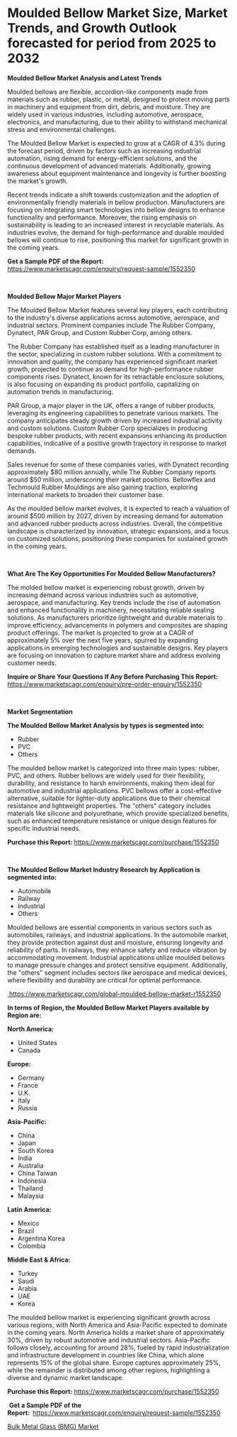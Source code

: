 <p><h1>Moulded Bellow Market Size, Market Trends, and Growth Outlook forecasted for period from 2025 to 2032</h1></p><p><strong>Moulded Bellow Market Analysis and Latest Trends</strong></p>
<p><p>Moulded bellows are flexible, accordion-like components made from materials such as rubber, plastic, or metal, designed to protect moving parts in machinery and equipment from dirt, debris, and moisture. They are widely used in various industries, including automotive, aerospace, electronics, and manufacturing, due to their ability to withstand mechanical stress and environmental challenges.</p><p>The Moulded Bellow Market is expected to grow at a CAGR of 4.3% during the forecast period, driven by factors such as increasing industrial automation, rising demand for energy-efficient solutions, and the continuous development of advanced materials. Additionally, growing awareness about equipment maintenance and longevity is further boosting the market's growth. </p><p>Recent trends indicate a shift towards customization and the adoption of environmentally friendly materials in bellow production. Manufacturers are focusing on integrating smart technologies into bellow designs to enhance functionality and performance. Moreover, the rising emphasis on sustainability is leading to an increased interest in recyclable materials. As industries evolve, the demand for high-performance and durable moulded bellows will continue to rise, positioning this market for significant growth in the coming years.</p></p>
<p><strong>Get a Sample PDF of the Report:&nbsp;</strong> <a href="https://www.marketscagr.com/enquiry/request-sample/1552350?utm_campaign=1166&utm_medium=2&utm_source=Github&utm_content=ia&utm_term=01022025&utm_id=moulded-bellow">https://www.marketscagr.com/enquiry/request-sample/1552350</a></p>
<p>&nbsp;</p>
<p><strong>Moulded Bellow Major Market Players</strong></p>
<p><p>The Moulded Bellow Market features several key players, each contributing to the industry's diverse applications across automotive, aerospace, and industrial sectors. Prominent companies include The Rubber Company, Dynatect, PAR Group, and Custom Rubber Corp, among others.</p><p>The Rubber Company has established itself as a leading manufacturer in the sector, specializing in custom rubber solutions. With a commitment to innovation and quality, the company has experienced significant market growth, projected to continue as demand for high-performance rubber components rises. Dynatect, known for its retractable enclosure solutions, is also focusing on expanding its product portfolio, capitalizing on automation trends in manufacturing.</p><p>PAR Group, a major player in the UK, offers a range of rubber products, leveraging its engineering capabilities to penetrate various markets. The company anticipates steady growth driven by increased industrial activity and custom solutions. Custom Rubber Corp specializes in producing bespoke rubber products, with recent expansions enhancing its production capabilities, indicative of a positive growth trajectory in response to market demands.</p><p>Sales revenue for some of these companies varies, with Dynatect recording approximately $80 million annually, while The Rubber Company reports around $50 million, underscoring their market positions. Bellowflex and Techmould Rubber Mouldings are also gaining traction, exploring international markets to broaden their customer base.</p><p>As the moulded bellow market evolves, it is expected to reach a valuation of around $500 million by 2027, driven by increasing demand for automation and advanced rubber products across industries. Overall, the competitive landscape is characterized by innovation, strategic expansions, and a focus on customized solutions, positioning these companies for sustained growth in the coming years.</p></p>
<p>&nbsp;</p>
<p><strong>What Are The Key Opportunities For Moulded Bellow Manufacturers?</strong></p>
<p><p>The molded bellow market is experiencing robust growth, driven by increasing demand across various industries such as automotive, aerospace, and manufacturing. Key trends include the rise of automation and enhanced functionality in machinery, necessitating reliable sealing solutions. As manufacturers prioritize lightweight and durable materials to improve efficiency, advancements in polymers and composites are shaping product offerings. The market is projected to grow at a CAGR of approximately 5% over the next five years, spurred by expanding applications in emerging technologies and sustainable designs. Key players are focusing on innovation to capture market share and address evolving customer needs.</p></p>
<p><strong>Inquire or Share Your Questions If Any Before Purchasing This Report:</strong> <a href="https://www.marketscagr.com/enquiry/pre-order-enquiry/1552350?utm_campaign=1166&utm_medium=2&utm_source=Github&utm_content=ia&utm_term=01022025&utm_id=moulded-bellow">https://www.marketscagr.com/enquiry/pre-order-enquiry/1552350</a></p>
<p>&nbsp;</p>
<p><strong>Market Segmentation</strong></p>
<p><strong>The Moulded Bellow Market Analysis by types is segmented into:</strong></p>
<p><ul><li>Rubber</li><li>PVC</li><li>Others</li></ul></p>
<p><p>The moulded bellow market is categorized into three main types: rubber, PVC, and others. Rubber bellows are widely used for their flexibility, durability, and resistance to harsh environments, making them ideal for automotive and industrial applications. PVC bellows offer a cost-effective alternative, suitable for lighter-duty applications due to their chemical resistance and lightweight properties. The "others" category includes materials like silicone and polyurethane, which provide specialized benefits, such as enhanced temperature resistance or unique design features for specific industrial needs.</p></p>
<p><strong>Purchase this Report:&nbsp;</strong><a href="https://www.marketscagr.com/purchase/1552350?utm_campaign=1166&utm_medium=2&utm_source=Github&utm_content=ia&utm_term=01022025&utm_id=moulded-bellow">https://www.marketscagr.com/purchase/1552350</a></p>
<p>&nbsp;</p>
<p><strong>The Moulded Bellow Market Industry Research by Application is segmented into:</strong></p>
<p><ul><li>Automobile</li><li>Railway</li><li>Industrial</li><li>Others</li></ul></p>
<p><p>Moulded bellows are essential components in various sectors such as automobiles, railways, and industrial applications. In the automobile market, they provide protection against dust and moisture, ensuring longevity and reliability of parts. In railways, they enhance safety and reduce vibration by accommodating movement. Industrial applications utilize moulded bellows to manage pressure changes and protect sensitive equipment. Additionally, the "others" segment includes sectors like aerospace and medical devices, where flexibility and durability are critical for optimal performance.</p></p>
<p><a href="https://www.marketscagr.com/global-moulded-bellow-market-r1552350?utm_campaign=1166&utm_medium=2&utm_source=Github&utm_content=ia&utm_term=01022025&utm_id=moulded-bellow">&nbsp;https://www.marketscagr.com/global-moulded-bellow-market-r1552350</a></p>
<p><strong>In terms of Region, the Moulded Bellow Market Players available by Region are:</strong></p>
<p>
    <p> <strong> North America: </strong>
        <ul>
            <li>United States</li>
            <li>Canada</li>
        </ul>
        </p> 
    <p> <strong> Europe: </strong>
        <ul>
            <li>Germany</li>
            <li>France</li>
            <li>U.K.</li>
            <li>Italy</li>
            <li>Russia</li>
        </ul>
        </p> 
    <p> <strong> Asia-Pacific: </strong>
        <ul>
            <li>China</li>
            <li>Japan</li>
            <li>South Korea</li>
            <li>India</li>
            <li>Australia</li>
            <li>China Taiwan</li>
            <li>Indonesia</li>
            <li>Thailand</li>
            <li>Malaysia</li>
        </ul>
        </p> 
    <p> <strong> Latin America: </strong>
        <ul>
            <li>Mexico</li>
            <li>Brazil</li>
            <li>Argentina Korea</li>
            <li>Colombia</li>
        </ul>
        </p> 
    <p> <strong> Middle East & Africa: </strong>
        <ul>
            <li>Turkey</li>
            <li>Saudi</li>
            <li>Arabia</li>
            <li>UAE</li>
            <li>Korea</li>
        </ul>
    </p>
    </p>
<p><p>The moulded bellow market is experiencing significant growth across various regions, with North America and Asia-Pacific expected to dominate in the coming years. North America holds a market share of approximately 30%, driven by robust automotive and industrial sectors. Asia-Pacific follows closely, accounting for around 28%, fueled by rapid industrialization and infrastructure development in countries like China, which alone represents 15% of the global share. Europe captures approximately 25%, while the remainder is distributed among other regions, highlighting a diverse and dynamic market landscape.</p></p>
<p><strong>Purchase this Report: </strong><a href="https://www.marketscagr.com/purchase/1552350?utm_campaign=1166&utm_medium=2&utm_source=Github&utm_content=ia&utm_term=01022025&utm_id=moulded-bellow">https://www.marketscagr.com/purchase/1552350</a></p>
<p>&nbsp;<strong>Get a Sample PDF of the Report:&nbsp;&nbsp;</strong><a href="https://www.marketscagr.com/enquiry/request-sample/1552350?utm_campaign=1166&utm_medium=2&utm_source=Github&utm_content=ia&utm_term=01022025&utm_id=moulded-bellow">https://www.marketscagr.com/enquiry/request-sample/1552350</a></p>
<p><strong></strong></p>
<p><p><a href="https://github.com/willjis/Market-Research-Report-List-1/blob/main/bulk-metal-glass-bmg-market.md?utm_campaign=1166&utm_medium=2&utm_source=Github&utm_content=ia&utm_term=01022025&utm_id=moulded-bellow">Bulk Metal Glass (BMG) Market</a></p></p>